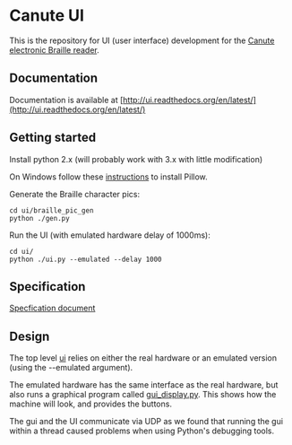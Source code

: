 # Canute UI

This is the repository for UI (user interface) development for the [Canute
electronic Braille reader](http://bristolbraille.co.uk/#canute).

## Documentation

Documentation is available at
[http://ui.readthedocs.org/en/latest/](http://ui.readthedocs.org/en/latest/)

## Getting started

Install python 2.x (will probably work with 3.x with little modification)

On Windows follow these
[instructions](http://pillow.readthedocs.org/en/latest/installation.html) to
install Pillow.

Generate the Braille character pics:

    cd ui/braille_pic_gen
    python ./gen.py

Run the UI (with emulated hardware delay of 1000ms):

    cd ui/
    python ./ui.py --emulated --delay 1000

## Specification

[Specfication document](spec.md)

## Design

The top level [ui](ui/ui.py) relies on either the real hardware or an
emulated version (using the --emulated argument).

The emulated hardware has the same interface as the real hardware, but also runs
a graphical program called [gui_display.py](ui/gui_display.py). This shows
how the machine will look, and provides the buttons.

The gui and the UI communicate via UDP as we found that running the gui within a
thread caused problems when using Python's debugging tools.

